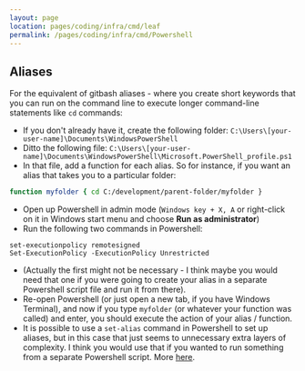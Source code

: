 ```yaml
---
layout: page
location: pages/coding/infra/cmd/leaf
permalink: /pages/coding/infra/cmd/Powershell
---
```


## Aliases

For the equivalent of gitbash aliases - where you create short keywords that you can run on the command line to execute longer command-line statements like `cd` commands:

- If you don't already have it, create the following folder: `C:\Users\[your-user-name]\Documents\WindowsPowerShell`
- Ditto the following file: `C:\Users\[your-user-name]\Documents\WindowsPowerShell\Microsoft.PowerShell_profile.ps1`
- In that file, add a function for each alias. So for instance, if you want an alias that takes you to a particular folder:  

```bash
function myfolder { cd C:/development/parent-folder/myfolder }
```
- Open up Powershell in admin mode (`Windows key + X, A` or right-click on it in Windows start menu and choose **Run as administrator**)
- Run the following two commands in Powershell:  

```
set-executionpolicy remotesigned
Set-ExecutionPolicy -ExecutionPolicy Unrestricted
```
- (Actually the first might not be necessary - I think maybe you would need that one if you were going to create your alias in a separate Powershell script file and run it from there).  
- Re-open Powershell (or just open a new tab, if you have Windows Terminal), and now if you type `myfolder` (or whatever your function was called) and enter, you should execute the action of your alias / function.  
- It is possible to use a `set-alias` command in Powershell to set up aliases, but in this case that just seems to unnecessary extra layers of complexity. I think you would use that if you wanted to run something from a separate Powershell script. More [here](https://superuser.com/questions/516700/bash-aliases-equivalent-for-powershell).
